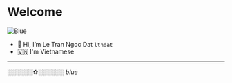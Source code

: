 # Welcome

![Blue](https://raw.githubusercontent.com/ltndat/myhomepage/main/public/cardhatfillround.png)

- 👋 Hi, I’m Le Tran Ngoc Dat `ltndat`
- 🇻🇳 I'm Vietnamese

---

░░░░░░⚽░░░░░░ _blue_
